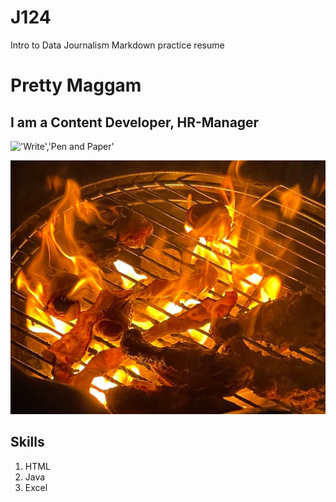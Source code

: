 # J124
Intro to Data Journalism Markdown practice resume
# Pretty Maggam
## I am a Content Developer, HR-Manager

!['Write','Pen and Paper'](https://www.google.com/search?rlz=1C5CHFA_enUS834US834&source=univ&tbm=isch&q=pen+and+paper&sa=X&ved=2ahUKEwjFnuXeh_HxAhVMrp4KHb99BIEQjJkEegQIBRAC&biw=1440&bih=683#imgrc=tevxZVPP9gLgQM)

!['Cover','Barbecue'](/Cover.jpg)

## Skills
1. HTML
2. Java
3. Excel
